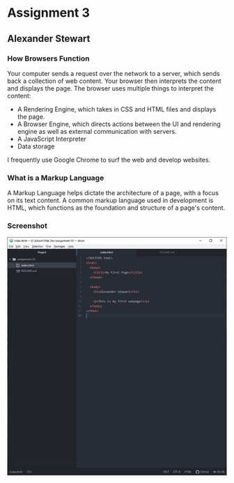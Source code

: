 # Assignment 3

## Alexander Stewart

### How Browsers Function

Your computer sends a request over the network to a server, which sends back a collection of web content. Your browser then interprets the content and displays the page. The browser uses multiple things to interpret the content:

- A Rendering Engine, which takes in CSS and HTML files and displays the page.
- A Browser Engine, which directs actions between the UI and rendering engine as well as external communication with servers.
- A JavaScript Interpreter
- Data storage

I frequently use Google Chrome to surf the web and develop websites.

### What is a Markup Language

A Markup Language helps dictate the architecture of a page, with a focus on its text content. A common markup language used in development is HTML, which functions as the foundation and structure of a page's content.

### Screenshot

![screenshot](./images/screenshot.jpg)
